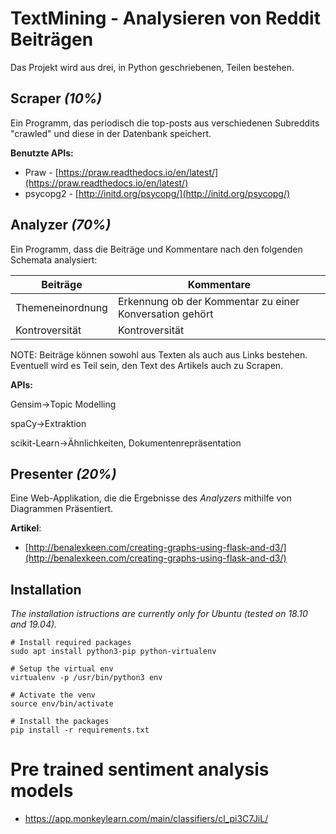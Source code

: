 # TextMining - Analysieren von Reddit Beiträgen

Das Projekt wird aus drei, in Python geschriebenen, Teilen bestehen.

## Scraper *(10%)*

Ein Programm, das periodisch die top-posts aus verschiedenen Subreddits "crawled" und diese in der Datenbank speichert.

**Benutzte APIs:**

- Praw - [https://praw.readthedocs.io/en/latest/](https://praw.readthedocs.io/en/latest/)
- psycopg2 - [http://initd.org/psycopg/](http://initd.org/psycopg/)

## Analyzer *(70%)*

Ein Programm, dass die Beiträge und Kommentare nach den folgenden Schemata analysiert:

|Beiträge|Kommentare|
|---|---|
|Themeneinordnung|Erkennung ob der Kommentar zu einer Konversation gehört|
|Kontroversität|Kontroversität|

NOTE: Beiträge können sowohl aus Texten als auch aus Links bestehen. Eventuell wird es Teil sein, den Text des Artikels auch zu Scrapen.

**APIs:**

Gensim→Topic Modelling

spaCy→Extraktion

scikit-Learn→Ähnlichkeiten, Dokumentenrepräsentation

## Presenter *(20%)*

Eine Web-Applikation, die die Ergebnisse des *Analyzers* mithilfe von Diagrammen Präsentiert.

**Artikel**:

- [http://benalexkeen.com/creating-graphs-using-flask-and-d3/](http://benalexkeen.com/creating-graphs-using-flask-and-d3/)

## Installation

_The installation istructions are currently only for Ubuntu (tested on 18.10 and 19.04)._

```
# Install required packages
sudo apt install python3-pip python-virtualenv

# Setup the virtual env
virtualenv -p /usr/bin/python3 env

# Activate the venv
source env/bin/activate

# Install the packages
pip install -r requirements.txt
```

# Pre trained sentiment analysis models

- https://app.monkeylearn.com/main/classifiers/cl_pi3C7JiL/